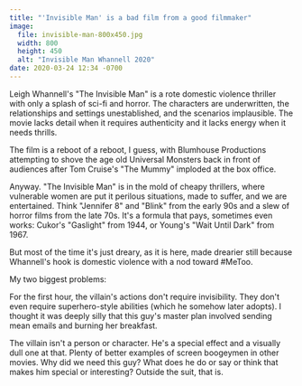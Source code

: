 ```yaml
---
title: "'Invisible Man' is a bad film from a good filmmaker"
image:
  file: invisible-man-800x450.jpg
  width: 800
  height: 450
  alt: "Invisible Man Whannell 2020"
date: 2020-03-24 12:34 -0700
---
```


Leigh Whannell's "The Invisible Man" is a rote domestic violence thriller with only a splash of sci-fi and horror. The characters are underwritten, the relationships and settings unestablished, and the scenarios implausible. The movie lacks detail when it requires authenticity and it lacks energy when it needs thrills.

The film is a reboot of a reboot, I guess, with Blumhouse Productions attempting to shove the age old Universal Monsters back in front of audiences after Tom Cruise's "The Mummy" imploded at the box office.

Anyway. "The Invisible Man" is in the mold of cheapy thrillers, where vulnerable women are put it perilous situations, made to suffer, and we are entertained. Think "Jennifer 8" and "Blink" from the early 90s and a slew of horror films from the late 70s. It's a formula that pays, sometimes even works: Cukor's "Gaslight" from 1944, or Young's "Wait Until Dark" from 1967.

But most of the time it's just dreary, as it is here, made drearier still because Whannell's hook is domestic violence with a nod toward #MeToo.

My two biggest problems:

For the first hour, the villain's actions don't require invisibility. They don't even require superhero-style abilities (which he somehow later adopts). I thought it was deeply silly that this guy's master plan involved sending mean emails and burning her breakfast.

The villain isn't a person or character. He's a special effect and a visually dull one at that. Plenty of better examples of screen boogeymen in other movies. Why did we need this guy? What does he do or say or think that makes him special or interesting? Outside the suit, that is.

